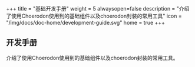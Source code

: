 +++
title = "基础开发手册"
weight = 5
alwaysopen=false
description = "介绍了使用Choerodon使用到的基础组件以及choerodon封装的常用工具"
icon = "/img/docs/doc-home/development-guide.svg"
home = true
+++

## 开发手册

介绍了使用Choerodon使用到的基础组件以及choerodon封装的常用工具。